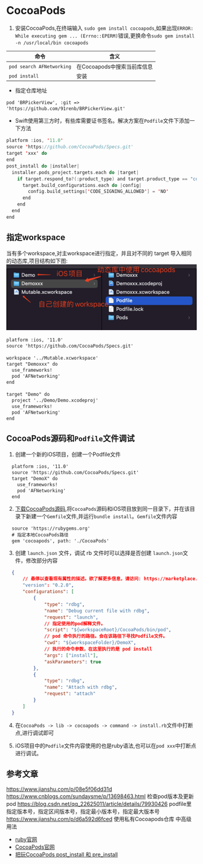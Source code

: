# CocoaPods
1. 安装CocoaPods,在终端输入 `sudo gem install cocoapods`,如果出现`ERROR:  While executing gem ... (Errno::EPERM)`错误,更换命令`sudo gem install -n /usr/local/bin cocoapods`

命令 | 含义
------- | -------
`pod search AFNetworking` | 在Cocoapods中搜索当前库信息
`pod install` | 安装


* 指定仓库地址
```
pod 'BRPickerView', :git => 'https://github.com/91renb/BRPickerView.git'
```


* Swift使用第三方时，有些库需要证书签名。解决方案在`Podfile`文件下添加一下方法
```swift
platform :ios, '11.0'
source 'https://github.com/CocoaPods/Specs.git'
target 'xxx' do
end
post_install do |installer|
  installer.pods_project.targets.each do |target|
    if target.respond_to?(:product_type) and target.product_type == "com.apple.product-type.bundle"
      target.build_configurations.each do |config|
        config.build_settings['CODE_SIGNING_ALLOWED'] = 'NO'
      end
    end
  end
end
```

## 指定workspace
当有多个workspace,对主workspace进行指定，并且对不同的 target 导入相同的动态库,项目结构如下图:
![](../imgs/sdk/ios_sdk_27.png)
```
platform :ios, '11.0'
source 'https://github.com/CocoaPods/Specs.git'

workspace '../Mutable.xcworkspace'
target "Demoxxx" do
  use_frameworks!
  pod 'AFNetworking'
end

target "Demo" do
  project '../Demo/Demo.xcodeproj'
  use_frameworks!
  pod 'AFNetworking'
end
```

## CocoaPods源码和`Podfile`文件调试
1. 创建一个新的iOS项目，创建一个Podfile文件
```
  platform :ios, '11.0'
  source 'https://github.com/CocoaPods/Specs.git'
  target "DemoX" do
    use_frameworks!
    pod 'AFNetworking'
  end
```

2. [下载CocoaPods源码](https://github.com/CocoaPods/CocoaPods),将`CocoaPods`源码和iOS项目放到同一目录下，并在该目录下新建一个`Gemfile`文件,并运行`bundle install`。`Gemfile`文件内容
```
  source 'https://rubygems.org'
  # 指定本地CocoaPods路径
  gem 'cocoapods', path: './CocoaPods'
```

3. 创建 `launch.json` 文件，调试 rb 文件时可以选择是否创建 `launch.json`文件，修改部分内容
```json
  {
      // 悬停以查看现有属性的描述。欲了解更多信息，请访问: https://marketplace.visualstudio.com/items?itemName=KoichiSasada.vscode-rdbg
      "version": "0.2.0",
      "configurations": [
          {
              "type": "rdbg",
              "name": "Debug current file with rdbg",
              "request": "launch",
              // 指定使用的pod解释文件。
              "script": "${workspaceRoot}/CocoaPods/bin/pod",
              // pod 命令执行的路径。会在该路径下寻找Podfile文件。
              "cwd": "${workspaceFolder}/DemoX",
              // 执行的命令参数，在这里执行的是 pod install
              "args": ["install"],
              "askParameters": true
          },
          {
              "type": "rdbg",
              "name": "Attach with rdbg",
              "request": "attach"
          }
      ]
  }
```

4. 在`CocoaPods -> lib -> cocoapods -> command -> install.rb`文件中打断点,进行调试即可

5. iOS项目中的`Podfile`文件内容使用的也是ruby语法,也可以在`pod xxx`中打断点进行调试。

## 参考文章
https://www.jianshu.com/p/08e5f06dd31d
https://www.cnblogs.com/sundaysme/p/13698463.html  检查pod版本及更新pod
https://blog.csdn.net/qq_22625011/article/details/79930426  podfile里指定版本号，指定区间版本号，指定最小版本号，指定最大版本号
https://www.jianshu.com/p/d6a592d6fced  使用私有Cocoapods仓库 中高级用法

* [ruby官网](https://rubygems.org/gems/cocoapods) 
* [CocoaPods官网](https://cocoapods.org/) 
* [把玩CocoaPods post_install 和 pre_install](https://www.jianshu.com/p/d8eb397b835e?from=timeline&isappinstalled=0)